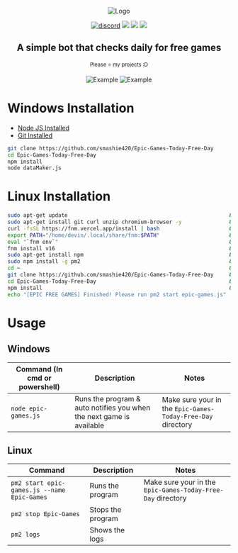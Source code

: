 
<div align="center">
  <p>
    <img src="https://i.imgur.com/hiUD8fe.png" title="Logo">
  </p>

  <p>
    <a href="https://discord.gg/GvEMJ9d"><img src="https://img.shields.io/badge/Discord-smashguns%236175-%237289DA?style=for-the-badge&logo=discord" alt="discord"/></a>
    <img src="https://img.shields.io/github/stars/smashie420/Epic-Games-Today-Free-Day?style=for-the-badge">
    <img src="https://img.shields.io/github/license/smashie420/Epic-Games-Today-Free-Day?style=for-the-badge">
    <img src="https://img.shields.io/github/issues/smashie420/Epic-Games-Today-Free-Day?style=for-the-badge">
    
  </p>
  <p style="text-align: center;">
    <h2>A simple bot that checks daily for free games</h2>
    <small>Please ⭐ my projects :D</small>
  </p>
  
  <p>
    <!--<img src="https://i.imgur.com/VOHG0Bx.gif" title="Example">-->
    <img src="https://i.imgur.com/sn0jbCJ.png" title="Example">
    <img src="https://i.imgur.com/tzWlczT.png" title="Example">
  </p>
</div>

# Windows Installation
- [Node JS Installed](https://nodejs.org/en/download/)
- [Git Installed](https://git-scm.com/downloads)
```bash
git clone https://github.com/smashie420/Epic-Games-Today-Free-Day
cd Epic-Games-Today-Free-Day
npm install
node dataMaker.js
```



# Linux Installation
```bash
sudo apt-get update                                                   && \
sudo apt-get install git curl unzip chromium-browser -y               && \
curl -fsSL https://fnm.vercel.app/install | bash                      && \
export PATH="/home/devin/.local/share/fnm:$PATH"                      && \
eval "`fnm env`"                                                      && \
fnm install v16                                                       && \
sudo apt-get install npm                                              && \
sudo npm install -g pm2                                               && \
cd ~                                                                  && \
git clone https://github.com/smashie420/Epic-Games-Today-Free-Day     && \
cd Epic-Games-Today-Free-Day                                          && \
npm install                                                           && \
echo "[EPIC FREE GAMES] Finished! Please run pm2 start epic-games.js"
```

# Usage
  ## Windows
  | Command (In cmd or powershell) | Description | Notes |
  | --- | --- | --- |
  | `node epic-games.js` | Runs the program & auto notifies you when the next game is available | Make sure your in the `Epic-Games-Today-Free-Day` directory |
    
  ## Linux 
  | Command  | Description | Notes |
  | --- | --- | --- |
  | `pm2 start epic-games.js --name Epic-Games` | Runs the program | Make sure your in the `Epic-Games-Today-Free-Day` directory |
  | `pm2 stop Epic-Games` | Stops the program |
  | `pm2 logs` | Shows the logs |
